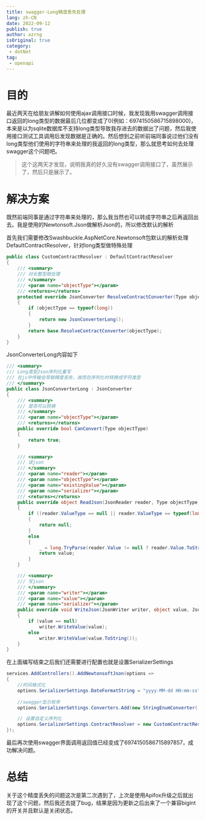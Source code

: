 ```yaml
---
title: swagger-Long精度丢失处理
lang: zh-CN
date: 2022-09-12
publish: true
author: azrng
isOriginal: true
category:
 - dotNet
tag:
 - openapi
---
```

# 目的

最近两天在给朋友讲解如何使用ajax调用接口时候，我发现我用swagger调用接口返回的long类型的数据最后几位都变成了0(例如：6974150586715898000)，本来是以为sqlite数据库不支持long类型导致我存进去的数据出了问题，然后我使用接口测试工具调用后发现数据是正确的。然后想到之前听前端同事说过他们没有long类型他们使用的字符串来处理的我返回的long类型，那么就思考如何去处理swagger这个问题吧。

> 这个这两天才发现，说明我真的好久没有swagger调用接口了，虽然展示了，然后只是展示了。

# 解决方案

既然前端同事是通过字符串来处理的，那么我当然也可以转成字符串之后再返回出去。我是使用的Newtonsoft.Json做解析Json的，所以修改默认的解析



首先我们需要修改Swashbuckle.AspNetCore.Newtonsoft包默认的解析处理DefaultContractResolver，针对long类型做特殊处理

```csharp
public class CustomContractResolver : DefaultContractResolver
{
    /// <summary>
    /// 对长整型做处理
    /// </summary>
    /// <param name="objectType"></param>
    /// <returns></returns>
    protected override JsonConverter ResolveContractConverter(Type objectType)
    {
        if (objectType == typeof(long))
        {
            return new JsonConverterLong();
        }
        return base.ResolveContractConverter(objectType);
    }
}
```

JsonConverterLong内容如下

```csharp
/// <summary>
/// Long类型Json序列化重写
/// 在js中传输会导致精度丢失，故而在序列化时转换成字符类型
/// </summary>
public class JsonConverterLong : JsonConverter
{
    /// <summary>
    /// 是否可以转换
    /// </summary>
    /// <param name="objectType"></param>
    /// <returns></returns>
    public override bool CanConvert(Type objectType)
    {
        return true;
    }

    /// <summary>
    /// 读json
    /// </summary>
    /// <param name="reader"></param>
    /// <param name="objectType"></param>
    /// <param name="existingValue"></param>
    /// <param name="serializer"></param>
    /// <returns></returns>
    public override object ReadJson(JsonReader reader, Type objectType, object existingValue, JsonSerializer serializer)
    {
        if ((reader.ValueType == null || reader.ValueType == typeof(long?)) && reader.Value == null)
        {
            return null;
        }
        else
        {
            _ = long.TryParse(reader.Value != null ? reader.Value.ToString() : "", out long value);
            return value;
        }
    }

    /// <summary>
    /// 写json
    /// </summary>
    /// <param name="writer"></param>
    /// <param name="value"></param>
    /// <param name="serializer"></param>
    public override void WriteJson(JsonWriter writer, object value, JsonSerializer serializer)
    {
        if (value == null)
            writer.WriteValue(value);
        else
            writer.WriteValue(value.ToString());
    }
}
```

在上面编写结束之后我们还需要进行配置也就是设置SerializerSettings

```csharp
services.AddControllers().AddNewtonsoftJson(options =>
{
    //时间格式化
    options.SerializerSettings.DateFormatString = "yyyy-MM-dd HH:mm:ss";
    
    //swagger显示枚举
    options.SerializerSettings.Converters.Add(new StringEnumConverter());

    // 设置自定义序列化
    options.SerializerSettings.ContractResolver = new CustomContractResolver();
});
```

最后再次使用swagger界面调用返回值已经变成了6974150586715897857，成功解决问题。

# 总结

关于这个精度丢失的问题这次是第二次遇到了，上次是使用Apifox升级之后就出现了这个问题，然后我还去提了bug，结果是因为更新之后出来了一个兼容bigint的开关并且默认是关闭状态。
